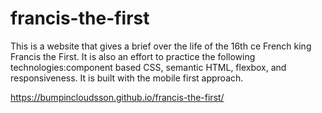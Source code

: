 # francis-the-first
This is a website that gives a brief over the life of the 16th ce French king Francis the First. 
It is also an effort to practice the following technologies:component based CSS, semantic HTML,
flexbox, and responsiveness. It is built with the mobile first approach. 

https://bumpincloudsson.github.io/francis-the-first/
